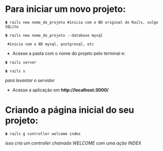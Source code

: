 # Para iniciar um novo projeto:
~~~
💲 rails new nome_do_projeto #inicia com o BD original do Rails, vulgo SQLite
~~~
~~~
💲 rails new nome_do_projeto --database mysql

 #inicia com o BD mysql, postgresql, etc
~~~

+ Acesse a pasta com o nome do projeto pelo terminal e:
~~~
💲 rails server

💲 rails s
~~~
*para levantar o servidor*

+ Acesse a aplicação em **http://localhost:3000/**

# Criando a página inicial do seu projeto:
~~~
💲 rails g controller welcome index
~~~
*isso cria um controller chamado WELCOME com uma ação INDEX*
